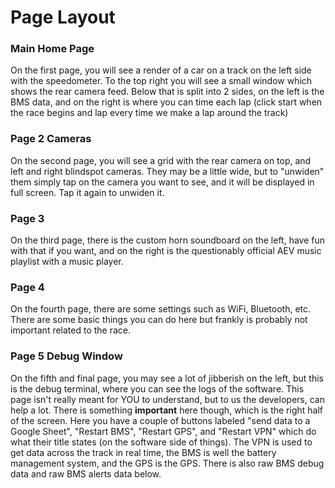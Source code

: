 # Page Layout

### Main Home Page

On the first page, you will see a render of a car on a track on the left side with the speedometer. To the top right you will see a small window which shows the rear camera feed. Below that is split into 2 sides, on the left is the BMS data, and on the right is where you can time each lap (click start when the race begins and lap every time we make a lap around the track)  

### Page 2 Cameras

On the second page, you will see a grid with the rear camera on top, and left and right blindspot cameras. They may be a little wide, but to "unwiden" them simply tap on the camera you want to see, and it will be displayed in full screen. Tap it again to unwiden it. 

### Page 3

On the third page, there is the custom horn soundboard on the left, have fun with that if you want, and on the right is the questionably official AEV music playlist with a music player.

### Page 4

On the fourth page, there are some settings such as WiFi, Bluetooth, etc. There are some basic things you can do here but frankly is probably not important related to the race.

### Page 5 Debug Window

On the fifth and final page, you may see a lot of jibberish on the left, but this is the debug terminal, where you can see the logs of the software. This page isn't really meant for YOU to understand, but to us the developers, can help a lot. There is something **important** here though, which is the right half of the screen. Here you have a couple of buttons labeled "send data to a Google Sheet", "Restart BMS", "Restart GPS", and "Restart VPN" which do what their title states (on the software side of things). The VPN is used to get data across the track in real time, the BMS is well the battery management system, and the GPS is the GPS. There is also raw BMS debug data and raw BMS alerts data below.